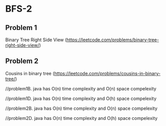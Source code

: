 # BFS-2

## Problem 1

Binary Tree Right Side View (https://leetcode.com/problems/binary-tree-right-side-view/)


## Problem 2

Cousins in binary tree (https://leetcode.com/problems/cousins-in-binary-tree/)



//problem1B. java has O(n) time complexity and O(n) space compelexity

//problem1D. java has O(n) time complexity and O(h) space compelexity

//problem2B. java has O(n) time complexity and O(n) space compelexity

//problem2D. java has O(n) time complexity and O(h) space compelexity